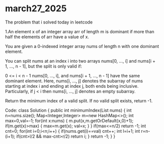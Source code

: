 # march27_2025
The problem that i solved today in leetcode

1.An element x of an integer array arr of length m is dominant if more than half the elements of arr have a value of x.

You are given a 0-indexed integer array nums of length n with one dominant element.

You can split nums at an index i into two arrays nums[0, ..., i] and nums[i + 1, ..., n - 1], but the split is only valid if:

0 <= i < n - 1
nums[0, ..., i], and nums[i + 1, ..., n - 1] have the same dominant element.
Here, nums[i, ..., j] denotes the subarray of nums starting at index i and ending at index j, both ends being inclusive. Particularly, if j < i then nums[i, ..., j] denotes an empty subarray.

Return the minimum index of a valid split. If no valid split exists, return -1.

Code:
class Solution {
    public int minimumIndex(List<Integer> nums) {
        int n=nums.size();
        Map<Integer,Integer> m=new HashMap<>();
        int max=0,val=-1;
        for(int x:nums)
        {
            m.put(x,m.getOrDefault(x,0)+1);
            if(m.get(x)>max)
            {
                max=m.get(x);
                val=x;
            }
        }
        if(max<=n/2)
            return -1;
        int cnt=0;
        for(int i=0;i<n;i++)
        {
            if(nums.get(i)==val) cnt++;
            int l=i+1;
            int r=n-(i+1);
            if(cnt>l/2 && max-cnt>r/2)
                return i;
        }
        return -1;
    }
}

